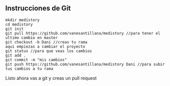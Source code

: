 ## Instrucciones de Git
```
mkdir medistory
cd medistory
git init
git pull https://github.com/vanesantillana/medistory //para tener el ultimo cambio en master
git checkout -b Dani //creas tu rama
aqui empiezas a cambiar el proyecto
git status //para que veas los cambios
git add .
git commit -m "mis cambios"
git push https://github.com/vanesantillana/medistory Dani //para subir tus cambios a tu rama
```
Listo ahora vas a git y creas un pull request


